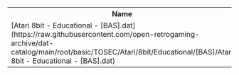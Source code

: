 <table>
<tr><th>Name</th><th>Size</th></tr>
<tr><td>[Atari 8bit - Educational - [BAS].dat](https://raw.githubusercontent.com/open-retrogaming-archive/dat-catalog/main/root/basic/TOSEC/Atari/8bit/Educational/[BAS]/Atari 8bit - Educational - [BAS].dat)</td><td>16848</td></tr>
</table>
